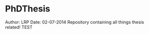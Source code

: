 PhDThesis
=========
Author: LRP
Date: 02-07-2014
Repository containing all things thesis related!
TEST

